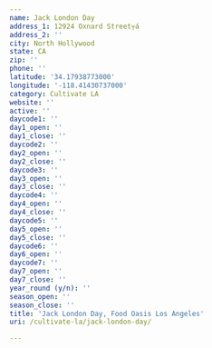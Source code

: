 ```yaml
---
name: Jack London Day
address_1: 12924 Oxnard Street┬á
address_2: ''
city: North Hollywood
state: CA
zip: ''
phone: ''
latitude: '34.17938773000'
longitude: '-118.41430737000'
category: Cultivate LA
website: ''
active: ''
daycode1: ''
day1_open: ''
day1_close: ''
daycode2: ''
day2_open: ''
day2_close: ''
daycode3: ''
day3_open: ''
day3_close: ''
daycode4: ''
day4_open: ''
day4_close: ''
daycode5: ''
day5_open: ''
day5_close: ''
daycode6: ''
day6_open: ''
daycode7: ''
day7_open: ''
day7_close: ''
year_round (y/n): ''
season_open: ''
season_close: ''
title: 'Jack London Day, Food Oasis Los Angeles'
uri: /cultivate-la/jack-london-day/

---
```


